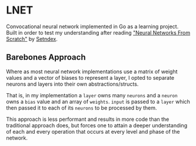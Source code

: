
# LNET
Convocational neural network implemented in Go as a learning project.  
Built in order to test my understanding after reading ["Neural Networks From Scratch"](https://nnfs.io/) by [Setndex](https://www.youtube.com/channel/UCfzlCWGWYyIQ0aLC5w48gBQ).  

## Barebones Approach
Where as most neural network implementations use a matrix of weight values and a vector of biases to represent a layer, I opted to separate neurons and layers into their own abstractions/structs.  

That is, in my implementation a `layer` owns many `neurons` and a `neuron` owns a `bias` value and an array of `weights`. `input` is passed to a `layer` which then passed it to each of its `neurons` to be processed by them.  

This approach is less performant and results in more code than the traditional approach does, but forces one to attain a deeper understanding of each and every operation that occurs at every level and phase of the network.